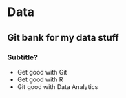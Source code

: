 # Data
## Git bank for my data stuff
### Subtitle?


* Get good with Git
* Get good with R
* Git good with Data Analytics